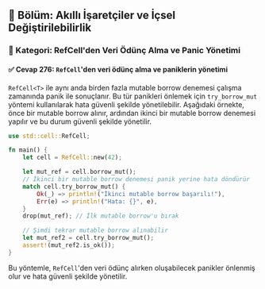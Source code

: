 ## 📘 Bölüm: Akıllı İşaretçiler ve İçsel Değiştirilebilirlik  
### 🔹 Kategori: RefCell'den Veri Ödünç Alma ve Panic Yönetimi  
#### ✅ Cevap 276: `RefCell`'den veri ödünç alma ve paniklerin yönetimi

`RefCell<T>` ile aynı anda birden fazla mutable borrow denemesi çalışma zamanında panik ile sonuçlanır. Bu tür panikleri önlemek için `try_borrow_mut` yöntemi kullanılarak hata güvenli şekilde yönetilebilir. Aşağıdaki örnekte, önce bir mutable borrow alınır, ardından ikinci bir mutable borrow denemesi yapılır ve bu durum güvenli şekilde yönetilir.

```rust
use std::cell::RefCell;

fn main() {
    let cell = RefCell::new(42);

    let mut_ref = cell.borrow_mut();
    // İkinci bir mutable borrow denemesi panik yerine hata döndürür
    match cell.try_borrow_mut() {
        Ok(_) => println!("İkinci mutable borrow başarılı!"),
        Err(e) => println!("Hata: {}", e),
    }
    drop(mut_ref); // İlk mutable borrow'u bırak

    // Şimdi tekrar mutable borrow alınabilir
    let mut_ref2 = cell.try_borrow_mut();
    assert!(mut_ref2.is_ok());
}
```

Bu yöntemle, `RefCell`'den veri ödünç alırken oluşabilecek panikler önlenmiş olur ve hata güvenli şekilde yönetilir.
